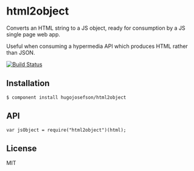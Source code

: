 
# html2object

  Converts an HTML string to a JS object, ready for consumption by a JS single page web app.

  Useful when consuming a hypermedia API which produces HTML rather than JSON.

[![Build Status](https://travis-ci.org/hugojosefson/html2object.png)](https://travis-ci.org/hugojosefson/html2object)

## Installation

    $ component install hugojosefson/html2object

## API

    var jsObject = require("html2object")(html);

## License

  MIT
